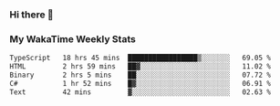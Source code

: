### Hi there 👋

<!--
**royschrauwen/royschrauwen** is a ✨ _special_ ✨ repository because its `README.md` (this file) appears on your GitHub profile.

Here are some ideas to get you started:

- 🔭 I’m currently working on ...
- 🌱 I’m currently learning ...
- 👯 I’m looking to collaborate on ...
- 🤔 I’m looking for help with ...
- 💬 Ask me about ...
- 📫 How to reach me: ...
- 😄 Pronouns: ...
- ⚡ Fun fact: ...
-->


### My WakaTime Weekly Stats
<!--START_SECTION:waka-->

```txt
TypeScript   18 hrs 45 mins  █████████████████▒░░░░░░░   69.05 %
HTML         2 hrs 59 mins   ██▓░░░░░░░░░░░░░░░░░░░░░░   11.02 %
Binary       2 hrs 5 mins    ██░░░░░░░░░░░░░░░░░░░░░░░   07.72 %
C#           1 hr 52 mins    █▓░░░░░░░░░░░░░░░░░░░░░░░   06.91 %
Text         42 mins         ▓░░░░░░░░░░░░░░░░░░░░░░░░   02.63 %
```

<!--END_SECTION:waka-->
